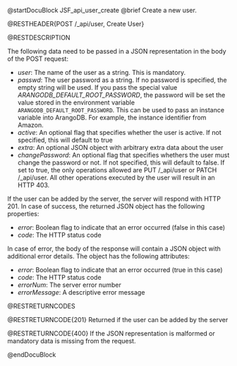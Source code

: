 
@startDocuBlock JSF_api_user_create
@brief Create a new user.

@RESTHEADER{POST /_api/user, Create User}

@RESTDESCRIPTION

The following data need to be passed in a JSON representation in the body
of the POST request:

- *user*: The name of the user as a string. This is mandatory.
- *passwd*: The user password as a string. If no password is specified, the
  empty string will be used. If you pass the special value
  *ARANGODB_DEFAULT_ROOT_PASSWORD*, the password will be set the value
  stored in the environment variable `ARANGODB_DEFAULT_ROOT_PASSWORD`. This
  can be used to pass an instance variable into ArangoDB. For example, the
  instance identifier from Amazon.
- *active*: An optional flag that specifies whether the user is active.
  If not specified, this will default to true
- *extra*: An optional JSON object with arbitrary extra data about the user
- *changePassword*: An optional flag that specifies whethers the user must
  change the password or not. If not specified, this will default to false.
  If set to true, the only operations allowed are PUT /_api/user or PATCH /_api/user.
  All other operations executed by the user will result in an HTTP 403.

If the user can be added by the server, the server will respond with HTTP 201.
In case of success, the returned JSON object has the following properties:

- *error*: Boolean flag to indicate that an error occurred (false in this case)
- *code*: The HTTP status code

In case of error, the body of the response will contain a JSON object with additional error details.
The object has the following attributes:

- *error*: Boolean flag to indicate that an error occurred (true in this case)
- *code*: The HTTP status code
- *errorNum*: The server error number
- *errorMessage*: A descriptive error message

@RESTRETURNCODES

@RESTRETURNCODE{201}
Returned if the user can be added by the server

@RESTRETURNCODE{400}
If the JSON representation is malformed or mandatory data is missing from the request.

@endDocuBlock

